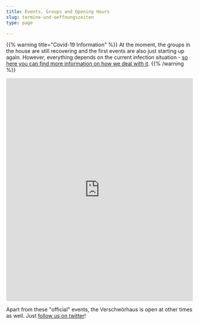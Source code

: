 ```yaml
---
title: Events, Groups and Opening Hours
slug: termine-und-oeffnungszeiten
type: page

---
```


{{% warning title="Covid-19 Information" %}}
At the moment, the groups in the house are still recovering and the first events are also just starting up again. However, everything depends on the current infection situation - [so here you can find more information on how we deal with it](/was-in-welcher-inzidenzstufe-gilt-ab-juli-2021/).
{{% /warning %}}


<iframe style="border-width: 0;" src="https://calendar.google.com/calendar/embed?mode=AGENDA&height=600&wkst=2&bgcolor=%23FFFFFF&src=slaun4l80uh2s0ototiol4qkgo%40group.calendar.google.com&color=%23B1440E&ctz=Europe%2FBerlin" width="100%" height="600" frameborder="0" scrolling="no"></iframe>

Apart from these "official" events, the Verschwörhaus is open at other times as well. Just [follow us on twitter][2]!

  [1]: http://verschwoerhaus.de/en/17.10.-absage-aller-veranstaltungen-wegen-infektionsgeschehen/
  [2]: https://twitter.com/verschwoerhaus
